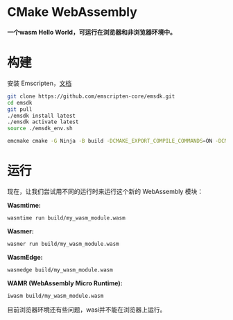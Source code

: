# CMake WebAssembly

**一个wasm Hello World，可运行在浏览器和非浏览器环境中。**

# 构建

安装 Emscripten，[文档](https://emscripten.org/docs/getting_started/downloads.html)

```bash
git clone https://github.com/emscripten-core/emsdk.git
cd emsdk
git pull
./emsdk install latest
./emsdk activate latest
source ./emsdk_env.sh
```
```bash
emcmake cmake -G Ninja -B build -DCMAKE_EXPORT_COMPILE_COMMANDS=ON -DCMAKE_BUILD_TYPE='Debug' 
```

# 运行

现在，让我们尝试用不同的运行时来运行这个新的 WebAssembly 模块：

**Wasmtime:**
```bash
wasmtime run build/my_wasm_module.wasm
```

**Wasmer:**
```bash
wasmer run build/my_wasm_module.wasm
```

**WasmEdge:**
```bash
wasmedge build/my_wasm_module.wasm
```

**WAMR (WebAssembly Micro Runtime):**
```bash
iwasm build/my_wasm_module.wasm
```

目前浏览器环境还有些问题，wasi并不能在浏览器上运行。
